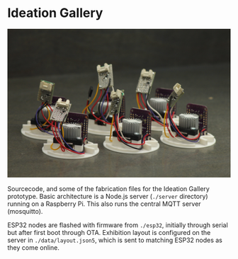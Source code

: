 # Ideation Gallery

![ESP32 nodes used in the system](./physical/spirals-end/overview.jpg)

Sourcecode, and some of the fabrication files for the Ideation Gallery prototype.
Basic architecture is a Node.js server (`./server` directory) running on a Raspberry Pi. This also runs the central MQTT server (mosquitto).

ESP32 nodes are flashed with firmware from `./esp32`, initially through serial but after first boot through OTA. Exhibition layout is configured on the server in `./data/layout.json5`, which is sent to matching ESP32 nodes as they come online.
